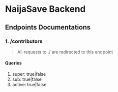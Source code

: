 # NaijaSave Backend

## Endpoints Documentations
### 1. /contributors
> All requests to ./ are redirected to this endpoint
#### Queries
1. super: true|false
2. sub: true|false
3. active:  true|false
